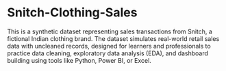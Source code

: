 # Snitch-Clothing-Sales
This is a synthetic dataset representing sales transactions from Snitch, a fictional Indian clothing brand. The dataset simulates real-world retail sales data with uncleaned records, designed for learners and professionals to practice data cleaning, exploratory data analysis (EDA), and dashboard building using tools like Python, Power BI, or Excel.
